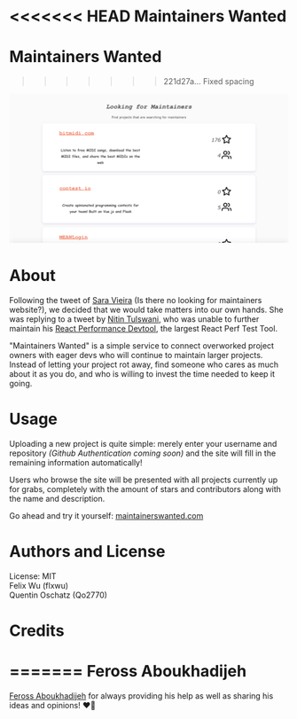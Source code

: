 <<<<<<< HEAD
Maintainers Wanted
=======
Maintainers Wanted  
==================  
>>>>>>> 221d27a... Fixed spacing

![picture alt](LookingForMaintainers.png "")  

# About #   

Following the tweet of [Sara Vieira](https://twitter.com/NikkitaFTW) (Is there no looking for maintainers website?), we decided that we would take matters into our own hands. She was replying to a tweet by [Nitin Tulswani](https://twitter.com/NTulswani), who was unable to further maintain his [React Performance Devtool](https://github.com/nitin42/react-perf-devtool), the largest React Perf Test Tool.    

"Maintainers Wanted" is a simple service to connect overworked project owners with eager devs who will continue to maintain larger projects. Instead of letting your project rot away, find someone who cares as much about it as you do, and who is willing to invest the time needed to keep it going.  

# Usage #  

Uploading a new project is quite simple: merely enter your username and repository _(Github Authentication coming soon)_ and the site will fill in the remaining information automatically!  

Users who browse the site will be presented with all projects currently up for grabs, completely with the amount of stars and contributors along with the name and description.  

Go ahead and try it yourself: [maintainerswanted.com](http://www.maintainerswanted.com)   
   
# Authors and License #   

License: MIT  
Felix Wu (flxwu)  
Quentin Oschatz (Qo2770)     

# Credits #   

=======
Feross Aboukhadijeh    
=======
[Feross Aboukhadijeh](twitter.com/feross) for always providing his help as well as sharing his ideas and opinions! ❤️🙏
